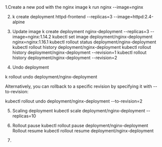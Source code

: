 1.Create a new pod with the nginx image
    k run nginx --image=nginx

2. k create deployment httpd-frontend --replicas=3 --image=httpd:2.4-alpine

3. Update image 
 k create deployment nginx-deployment --replicas=3 --image=nginx:1.14.2
 kubectl set image deployment/nginx-deployment nginx=nginx:1.16.1
 kubectl rollout status deployment/nginx-deployment
 kubectl rollout history deployment/nginx-deployment
 kubectl rollout history deployment/nginx-deployment --revision=1
 kubectl rollout history deployment/nginx-deployment --revision=2

 4. Undo deployment

 k rollout undo deployment/nginx-deployment

 Alternatively, you can rollback to a specific revision by specifying it with --to-revision:

 kubectl rollout undo deployment/nginx-deployment --to-revision=2

5.  Scaling deployment
    kubectl scale deployment/nginx-deployment --replicas=10

6. Rollout pause
   kubectl rollout pause deployment/nginx-deployment
   Rollout resume
   kubectl rollout resume deployment/nginx-deployment

7. 
